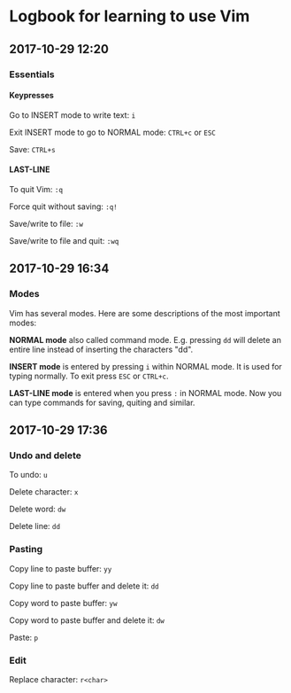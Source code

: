 ﻿# Logbook for learning to use Vim

## 2017-10-29 12:20 

### Essentials

#### Keypresses

Go to INSERT mode to write text: `i`

Exit INSERT mode to go to NORMAL mode: `CTRL+c` or `ESC`

Save: `CTRL+s`

#### LAST-LINE

To quit Vim: `:q`

Force quit without saving: `:q!`

Save/write to file: `:w`

Save/write to file and quit: `:wq`

## 2017-10-29 16:34

### Modes

Vim has several modes. Here are some descriptions of the most important modes:

**NORMAL mode** also called command mode. E.g. pressing `dd` will delete an entire line instead of inserting the characters "dd".

**INSERT mode** is entered by pressing `i` within NORMAL mode. It is used for typing normally. To exit press `ESC` or `CTRL+c`.

**LAST-LINE mode** is entered when you press `:` in NORMAL mode. Now you can type commands for saving, quiting and similar.


## 2017-10-29 17:36

### Undo and delete

To undo: `u`

Delete character: `x`

Delete word: `dw`

Delete line: `dd`

### Pasting

Copy line to paste buffer: `yy`

Copy line to paste buffer and delete it: `dd`

Copy word to paste buffer: `yw`

Copy word to paste buffer and delete it: `dw`

Paste: `p`

### Edit

Replace character: `r<char>` 
